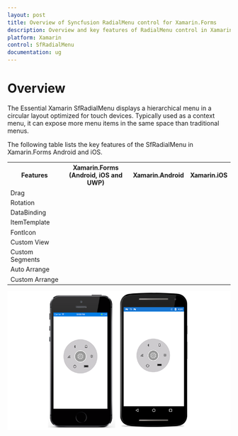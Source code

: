 ```yaml
---
layout: post
title: Overview of Syncfusion RadialMenu control for Xamarin.Forms
description: Overview and key features of RadialMenu control in Xamarin.Forms
platform: Xamarin
control: SfRadialMenu
documentation: ug
---
```


# Overview

The Essential Xamarin SfRadialMenu displays a hierarchical menu in a circular layout optimized for touch devices. Typically used as a context menu, it can expose more menu items in the same space than traditional menus.

The following table lists the key features of the SfRadialMenu in Xamarin.Forms Android and iOS.

<table>
<tr>
<th>Features</th>
<th>Xamarin.Forms<br/>(Android, iOS and UWP)</th>
<th>Xamarin.Android</th>
<th>Xamarin.iOS</th>
</tr>
<tr>
<td>Drag</td>
<td><i class="fa fa-check"></i></td>
<td><i class="fa fa-check"></i></td>
<td><i class="fa fa-check"></i></td>
</tr>
<tr>
<td>Rotation</td>
<td><i class="fa fa-check"></i></td>
<td><i class="fa fa-check"></i></td>
<td><i class="fa fa-check"></i></td>
</tr>
<tr>
<td>DataBinding</td>
<td><i class="fa fa-check"></i></td>
<td><i class="fa fa-times"></i></td>
<td><i class="fa fa-times"></i></td>
</tr>
<tr>
<td>ItemTemplate</td>
<td><i class="fa fa-check"></i></td>
<td><i class="fa fa-times"></i></td>
<td><i class="fa fa-times"></i></td>
</tr>
<tr>
<td>FontIcon</td>
<td><i class="fa fa-check"></i></td>
<td><i class="fa fa-check"></i></td>
<td><i class="fa fa-check"></i></td>
</tr>
<tr>
<td>Custom View</td>
<td><i class="fa fa-check"></i></td>
<td><i class="fa fa-check"></i></td>
<td><i class="fa fa-check"></i></td>
</tr>
<tr>
<td>Custom Segments</td>
<td><i class="fa fa-check"></i></td>
<td><i class="fa fa-check"></i></td>
<td><i class="fa fa-check"></i></td>
</tr>
<tr>
<td>Auto Arrange</td>
<td><i class="fa fa-check"></i></td>
<td><i class="fa fa-check"></i></td>
<td><i class="fa fa-check"></i></td>
</tr>
<tr>
<td>Custom Arrange</td>
<td><i class="fa fa-check"></i></td>
<td><i class="fa fa-check"></i></td>
<td><i class="fa fa-check"></i></td>
</tr>
</table>

![](images/overview.png)




